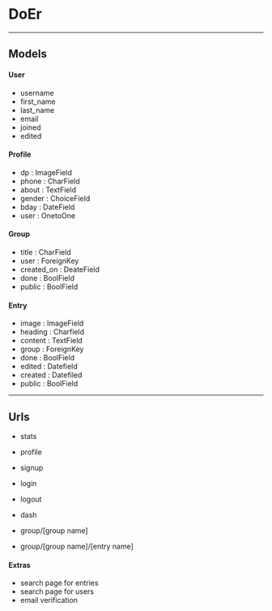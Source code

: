 # DoEr

---

## Models

#### User
- username
- first_name
- last_name
- email
- joined
- edited

#### Profile
- dp : ImageField
- phone : CharField
- about : TextField
- gender : ChoiceField
- bday : DateField
- user : OnetoOne

#### Group
- title : CharField
- user : ForeignKey
- created_on : DeateField
- done : BoolField
- public : BoolField

#### Entry
- image : ImageField
- heading : Charfield
- content : TextField
- group : ForeignKey
- done : BoolField
- edited  : Datefield
- created : Datefiled
- public : BoolField

---

## Urls
- stats
- profile
- signup
- login
- logout

- dash
- group/[group name]
- group/[group name]/[entry name]

#### Extras
- search page for entries
- search page for users
- email verification